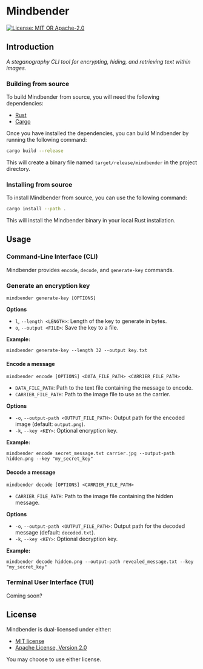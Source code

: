 
# Mindbender

[![License: MIT OR Apache-2.0](https://img.shields.io/badge/license-MIT%2FApache--2.0-blue.svg)](#license)

## Introduction

*A steganography CLI tool for encrypting, hiding, and retrieving text within images.*

### Building from source

To build Mindbender from source, you will need the following dependencies:

-   [Rust](https://www.rust-lang.org/tools/install)
-   [Cargo](https://doc.rust-lang.org/cargo/getting-started/installation.html)

Once you have installed the dependencies, you can build Mindbender by running the following command:

```bash
cargo build --release
```

This will create a binary file named `target/release/mindbender` in the project directory.

### Installing from source

To install Mindbender from source, you can use the following command:

```bash
cargo install --path .
```

This will install the Mindbender binary in your local Rust installation.

## Usage

### Command-Line Interface (CLI)

Mindbender provides `encode`, `decode`, and `generate-key` commands.

### Generate an encryption key

```
mindbender generate-key [OPTIONS]
```

**Options**
-   `l`, `--length <LENGTH>`: Length of the key to generate in bytes.
-   `o`, `--output <FILE>`: Save the key to a file.

**Example:**
```
mindbender generate-key --length 32 --output key.txt
```

#### Encode a message
```
mindbender encode [OPTIONS] <DATA_FILE_PATH> <CARRIER_FILE_PATH>
```
- `DATA_FILE_PATH`: Path to the text file containing the message to encode.
- `CARRIER_FILE_PATH`: Path to the image file to use as the carrier.

**Options**
-   `-o`, `--output-path <OUTPUT_FILE_PATH>`: Output path for the encoded image (default: `output.png`).
-   `-k`, `--key <KEY>`: Optional encryption key.

**Example:**
```
mindbender encode secret_message.txt carrier.jpg --output-path hidden.png --key "my_secret_key"
```

#### Decode a message
```
mindbender decode [OPTIONS] <CARRIER_FILE_PATH>
```
- `CARRIER_FILE_PATH`: Path to the image file containing the hidden message.

**Options**
-   `-o`, `--output-path <OUTPUT_FILE_PATH>`: Output path for the decoded message (default: `decoded.txt`).
-   `-k`, `--key <KEY>`: Optional decryption key.

**Example:**
```
mindbender decode hidden.png --output-path revealed_message.txt --key "my_secret_key"
```

### Terminal User Interface (TUI)

Coming soon?

## License

Mindbender is dual-licensed under either:

-   [MIT license](LICENSE-MIT.md)
-   [Apache License, Version 2.0](LICENSE-APACHE.md)

You may choose to use either license.
